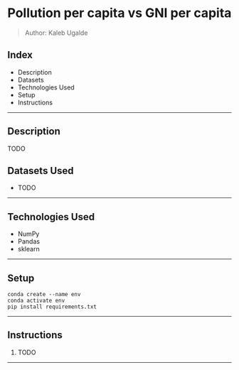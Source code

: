 # Pollution per capita vs GNI per capita

> Author: Kaleb Ugalde

## Index

- Description
- Datasets
- Technologies Used
- Setup
- Instructions

---

## Description

TODO

## Datasets Used

- TODO

---

## Technologies Used

- NumPy
- Pandas
- sklearn

---

## Setup

```
conda create --name env
conda activate env
pip install requirements.txt
```

---

## Instructions

1. TODO

---
